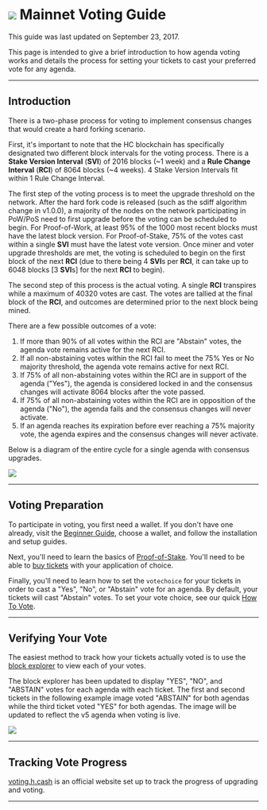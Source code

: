 # <img class="hc-icon" src="/img/hc-icons/TicketVoted.svg" /> Mainnet Voting Guide

This guide was last updated on September 23, 2017.

This page is intended to give a brief introduction to how agenda voting works and details the process for setting your tickets to cast your preferred vote for any agenda.

---

## Introduction

There is a two-phase process for voting to implement consensus changes that would create a hard forking scenario.

First, it's important to note that the HC blockchain has specifically designated two different block intervals for the voting process. There is a **Stake Version Interval** (**SVI**) of 2016 blocks (~1 week) and a **Rule Change Interval** (**RCI**) of 8064 blocks (~4 weeks). 4 Stake Version Intervals fit within 1 Rule Change Interval.

The first step of the voting process is to meet the upgrade threshold on the network. After the hard fork code is released (such as the sdiff algorithm change in v1.0.0), a majority of the nodes on the network participating in PoW/PoS need to first upgrade before the voting can be scheduled to begin. For Proof-of-Work, at least 95% of the 1000 most recent blocks must have the latest block version. For Proof-of-Stake, 75% of the votes cast within a single **SVI** must have the latest vote version. Once miner and voter upgrade thresholds are met, the voting is scheduled to begin on the first block of the next **RCI** (due to there being 4 **SVI**s per **RCI**, it can take up to 6048 blocks [3 **SVI**s] for the next **RCI** to begin).

The second step of this process is the actual voting. A single **RCI** transpires while a maximum of 40320 votes are cast. The votes are tallied at the final block of the **RCI**, and outcomes are determined prior to the next block being mined.

There are a few possible outcomes of a vote:

1. If more than 90% of all votes within the RCI are "Abstain" votes, the agenda vote remains active for the next RCI.
2. If all non-abstaining votes within the RCI fail to meet the 75% Yes or No majority threshold, the agenda vote remains active for next RCI.
3. If 75% of all non-abstaining votes within the RCI are in support of the agenda ("Yes"), the agenda is considered locked in and the consensus changes will activate 8064 blocks after the vote passed.
4. If 75% of all non-abstaining votes within the RCI are in opposition of the agenda ("No"), the agenda fails and the consensus changes will never activate.
5. If an agenda reaches its expiration before ever reaching a 75% majority vote, the agenda expires and the consensus changes will never activate.

Below is a diagram of the entire cycle for a single agenda with consensus upgrades.

<img src="/img/voting-cycle-v9.png">

---

## Voting Preparation

To participate in voting, you first need a wallet. If you don't have one already, visit the [Beginner Guide](/getting-started/beginner-guide.md), choose a wallet, and follow the installation and setup guides.

Next, you'll need to learn the basics of [Proof-of-Stake](/mining/proof-of-stake.md). You'll need to be able to [buy tickets](/mining/how-to-stake.md) with your application of choice.

Finally, you'll need to learn how to set the `votechoice` for your tickets in order to cast a "Yes", "No", or "Abstain" vote for an agenda. By default, your tickets will cast "Abstain" votes. To set your vote choice, see our quick [How To Vote](/getting-started/user-guides/how-to-vote.md).

---

## Verifying Your Vote

The easiest method to track  how your tickets actually voted is to use the [block explorer](https://hc-explorer.h.cash) to view each of your votes.

The block explorer has been updated to display "YES", "NO", and "ABSTAIN" votes for each agenda with each ticket. The first and second tickets in the following example image voted "ABSTAIN" for both agendas while the third ticket voted "YES" for both agendas. The image will be updated to reflect the v5 agenda when voting is live.

<img src="/img/verify_block-explorer-votes.png">

---

## Tracking Vote Progress

[voting.h.cash](https://voting.h.cash) is an official website set up to track the progress of upgrading and voting.

---

